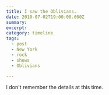 ```yaml
---
title: I saw the Oblivians.
date: 2010-07-02T19:00:00.000Z
summary: 
excerpt: 
category: timeline
tags:
  - post 
  - New York
  - rock
  - shows
  - Oblivians

---
```


I don't remember the details at this time.